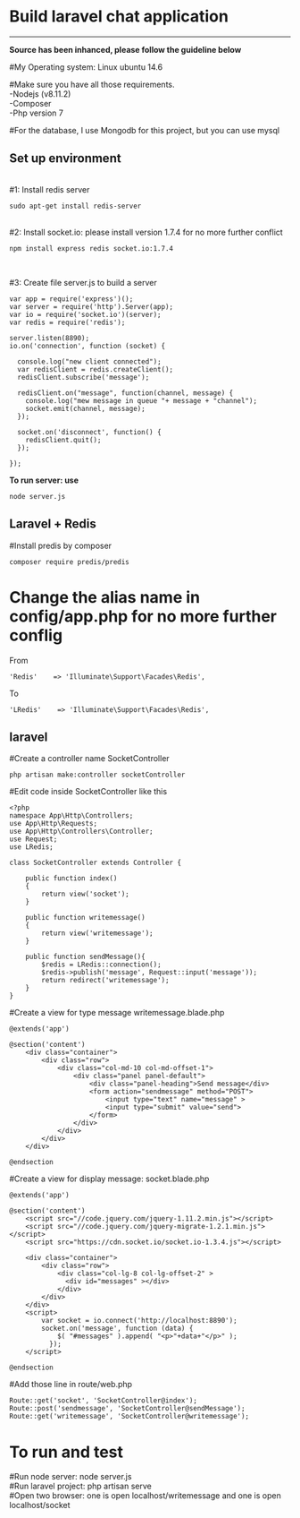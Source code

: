 <h1>Build laravel chat application</h1>
<hr>
<b>Source has been inhanced, please follow the guideline below</b>
<br>

#My Operating system: Linux ubuntu 14.6

#Make sure you have all those requirements.
<br>
-Nodejs (v8.11.2)
<br>
-Composer
<br>
-Php version 7
<br>

#For the database, I use Mongodb for this project, but you can use mysql
<br>
<h2>Set up environment</h2>
<br>
#1: Install redis server
<br>

```
sudo apt-get install redis-server
```

<br>
#2: Install socket.io: please install version 1.7.4 for no more further conflict
<br>

```
npm install express redis socket.io:1.7.4
```
<br>

#3: Create file server.js to build a server

```
var app = require('express')();
var server = require('http').Server(app);
var io = require('socket.io')(server);
var redis = require('redis');

server.listen(8890);
io.on('connection', function (socket) {

  console.log("new client connected");
  var redisClient = redis.createClient();
  redisClient.subscribe('message');

  redisClient.on("message", function(channel, message) {
    console.log("mew message in queue "+ message + "channel");
    socket.emit(channel, message);
  });

  socket.on('disconnect', function() {
    redisClient.quit();
  });

});

```

<b>To run server: use</b>

```
node server.js
```

<h2>Laravel + Redis </h2>

#Install predis by composer
```
composer require predis/predis
```
# Change the alias name in config/app.php for no more further conflig
From
```
'Redis'    => 'Illuminate\Support\Facades\Redis',
```
To
```
'LRedis'    => 'Illuminate\Support\Facades\Redis',
```

<h2>laravel</h2>

#Create a controller name SocketController
```
php artisan make:controller socketController
```
#Edit code inside SocketController like this
```
<?php
namespace App\Http\Controllers;
use App\Http\Requests;
use App\Http\Controllers\Controller;
use Request;
use LRedis;

class SocketController extends Controller {

    public function index()
    {
        return view('socket');
    }

    public function writemessage()
    {
        return view('writemessage');
    }

    public function sendMessage(){
        $redis = LRedis::connection();
        $redis->publish('message', Request::input('message'));
        return redirect('writemessage');
    }
}
```

#Create a view for type message writemessage.blade.php
```
@extends('app')

@section('content')
    <div class="container">
        <div class="row">
            <div class="col-md-10 col-md-offset-1">
                <div class="panel panel-default">
                    <div class="panel-heading">Send message</div>
                    <form action="sendmessage" method="POST">
                        <input type="text" name="message" >
                        <input type="submit" value="send">
                    </form>
                </div>
            </div>
        </div>
    </div>

@endsection
```

#Create a view for display message: socket.blade.php

```
@extends('app')

@section('content')
    <script src="//code.jquery.com/jquery-1.11.2.min.js"></script>
    <script src="//code.jquery.com/jquery-migrate-1.2.1.min.js"></script>
    <script src="https://cdn.socket.io/socket.io-1.3.4.js"></script>

    <div class="container">
        <div class="row">
            <div class="col-lg-8 col-lg-offset-2" >
              <div id="messages" ></div>
            </div>
        </div>
    </div>
    <script>
        var socket = io.connect('http://localhost:8890');
        socket.on('message', function (data) {
            $( "#messages" ).append( "<p>"+data+"</p>" );
          });
    </script>

@endsection
```

#Add those line in route/web.php
```
Route::get('socket', 'SocketController@index');
Route::post('sendmessage', 'SocketController@sendMessage');
Route::get('writemessage', 'SocketController@writemessage');
```
<h1><b>To run and test</b></h1>

#Run node server: node server.js
<br>
#Run laravel project: php artisan serve
<br>
#Open two browser: one is open localhost/writemessage and one is open localhost/socket
